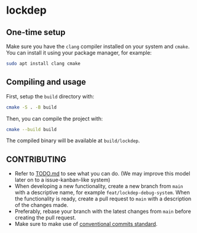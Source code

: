# lockdep

## One-time setup

Make sure you have the `clang` compiler installed on your system and `cmake`. You can install it using your package manager, for example:

```bash
sudo apt install clang cmake
```

## Compiling and usage

First, setup the `build` directory with:

```bash
cmake -S . -B build
```

Then, you can compile the project with:

```bash
cmake --build build
```

The compiled binary will be available at `build/lockdep`.

## CONTRIBUTING

- Refer to [TODO.md](./TODO.md) to see what you can do. (We may improve this model later on to a issue-kanban-like system)
- When developing a new functionality, create a new branch from `main` with a descriptive name, for example `feat/lockdep-debug-system`. When the functionality is ready, create a pull request to `main` with a description of the changes made.
- Preferably, rebase your branch with the latest changes from `main` before creating the pull request.
- Make sure to make use of [conventional commits standard](https://www.conventionalcommits.org/en/v1.0.0/).
